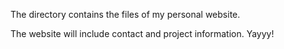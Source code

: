The directory contains the files of my personal website.

The website will include contact and project information. Yayyy!
